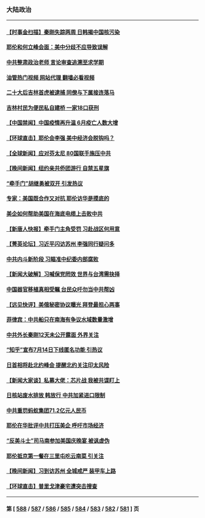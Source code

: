 ### 大陆政治
---
#### [【时事金扫描】秦刚失踪两周 日韩揭中国核污染](../../pages/ncid277/n14030801.md?07090045) 
#### [耶伦和何立峰会面：美中分歧不应导致误解](../../pages/ncid277/n14030774.md?07090045) 
#### [中共整肃政治老师 言论审查追溯至求学期](../../pages/ncid277/n14030700.md?07090045) 
#### [油管热门视频 网站代理 翻墙必看视频](http://138.2.39.72:81/youtube.html?epic-marker?07090045)
#### [二十大后吉林首虎被逮捕 同僚与下属接连落马](../../pages/ncid277/n14030725.md?07090045) 
#### [吉林村民为便民私自建桥  一家18口获刑](../../pages/ncid277/n14030702.md?07090045) 
#### [【中国禁闻】中国疫情再升温 6月疫亡人数大增](../../pages/ncid277/n14030208.md?07090045) 
#### [【环球直击】耶伦会李强 美中经济会脱钩吗？](../../pages/ncid277/n14030417.md?07090045) 
#### [【全球新闻】应对芬太尼 80国联手施压中共](../../pages/ncid277/n14030681.md?07090045) 
#### [【晚间新闻】纽约亲共侨团游行 自禁五星旗](../../pages/ncid277/n14030680.md?07090045) 
#### [“牵手门”胡继勇被双开 引发热议](../../pages/ncid277/n14030571.md?07090045) 
#### [专家：美国既合作又对抗 耶伦访华是摸底的](../../pages/ncid277/n14030388.md?07090045) 
#### [美企如何帮助美国在海底电缆上击败中共](../../pages/ncid277/n14030540.md?07090045) 
#### [【新唐人快报】牵手门主角受罚 习赴战区何用意](../../pages/ncid277/n14030473.md?07090045) 
#### [【菁英论坛】习近平闪访苏州 李强同行疑问多](../../pages/ncid277/n14030460.md?07090045) 
#### [中共内斗新阶段 习瞄准中纪委内部腐败](../../pages/ncid277/n14030395.md?07090045) 
#### [【新闻大破解】习喊保党罔效 世界与台湾需抉择](../../pages/ncid277/n14030416.md?07090045) 
#### [中国器官移植真相受瞩 台民众吁勿当中共帮凶](../../pages/ncid277/n14030118.md?07090045) 
#### [【远见快评】美俄秘密协议曝光 拜登最担心两事](../../pages/ncid277/n14030404.md?07090045) 
#### [菲律宾：中共船只在南海有争议水域数量激增](../../pages/ncid277/n14030377.md?07090045) 
#### [中共外长秦刚12天未公开露面 外界关注](../../pages/ncid277/n14030403.md?07090045) 
#### [“知乎”宣布7月14日下线匿名功能 引热议](../../pages/ncid277/n14030168.md?07090045) 
#### [日首相将赴北约峰会 提醒北约关注印太风险](../../pages/ncid277/n14030375.md?07090045) 
#### [【新闻大家谈】私募大佬：芯片战 我被共谍盯上](../../pages/ncid277/n14030278.md?07090045) 
#### [日核站废水排放 韩放行 中共加紧进口限制](../../pages/ncid277/n14030283.md?07090045) 
#### [中共重罚蚂蚁集团71.2亿元人民币](../../pages/ncid277/n14030345.md?07090045) 
#### [耶伦在华批评中共打压美企 呼吁市场经济](../../pages/ncid277/n14030273.md?07090045) 
#### [“反美斗士”司马南参加美国庆晚宴 被讽虚伪](../../pages/ncid277/n14030256.md?07090045) 
#### [耶伦抵京第一餐在三里屯吃云南菜 引关注](../../pages/ncid277/n14030202.md?07090045) 
#### [【晚间新闻】习到访苏州 全城戒严 装甲车上路](../../pages/ncid277/n14030144.md?07090045) 
#### [【环球直击】普里戈津豪宅遭突击搜查](../../pages/ncid277/n14029846.md?07090045) 

---
#### 第 [ [588](./588.md?07090045) / [587](./587.md?07090045) / [586](./586.md?07090045) / [585](./585.md?07090045) / [584](./584.md?07090045) / [583](./583.md?07090045) / [582](./582.md?07090045) / [581](./581.md?07090045) ] 页
